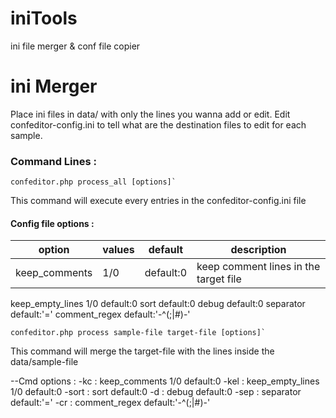 # iniTools
ini file merger &amp; conf file copier

# ini Merger
Place ini files in data/ with only the lines you wanna add or edit.
Edit confeditor-config.ini to tell what are the destination files to edit for each sample.

### Command Lines :

```
confeditor.php process_all [options]`
```
This command will execute every entries in the confeditor-config.ini file


#### Config file options :
	
option | values | default | description
--- | --- | --- | ---
keep_comments | 1/0 | default:0 | keep comment lines in the target file

keep_empty_lines 1/0 default:0
sort default:0
debug default:0
separator default:'='
comment_regex default:'-^(;|#)-'

```
confeditor.php process sample-file target-file [options]`
```
This command will merge the target-file with the lines inside the data/sample-file

--Cmd options :
	-kc : keep_comments 1/0 default:0
	-kel : keep_empty_lines 1/0 default:0
	-sort : sort default:0
	-d : debug default:0
	-sep : separator default:'='
	-cr : comment_regex default:'-^(;|#)-'